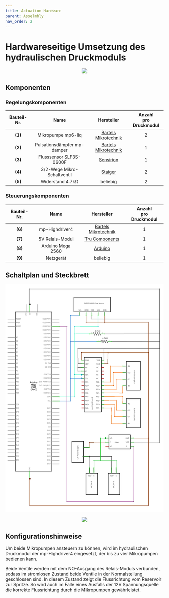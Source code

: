 ```yaml
---
title: Actuation Hardware
parent: Asselmbly
nav_order: 2
---
```


# Hardwareseitige Umsetzung des hydraulischen Druckmoduls

<p align="center">
  <img src="../Abbildungen/Control.svg" width=600>
</p>

## Komponenten

### Regelungskomponenten

| Bauteil-Nr. | Name | Hersteller | Anzahl <br> pro Druckmodul |
| :----: | :----: | :----: | :----: |
| **(1)** | Mikropumpe mp6-liq | [Bartels Mikrotechnik](https://bartels-mikrotechnik.de/de/mikropumpen/) | 2 |
| **(2)** | Pulsationsdämpfer mp-damper | [Bartels Mikrotechnik](https://bartels-mikrotechnik.de/product/mp-damper-pulsation-damper/) | 1 |
| **(3)** | Flusssensor SLF3S-0600F | [Sensirion](https://sensirion.com/de/produkte/katalog/SLF3S-0600F) | 1 |
| **(4)** | 3/2-Wege Mikro-Schaltventil | [Staiger](https://www.staiger.de/ventil-online-shop/start/mikroventile/va-304-913-v-08-sap-12-1-detail) | 2 |
| **(5)** | Widerstand 4.7kΩ | beliebig| 2 |

### Steuerungskomponenten

| Bauteil-Nr. | Name | Hersteller | Anzahl <br> pro Druckmodul |
| :----: | :----: | :----: | :----: |
| **(6)** | mp-Highdriver4 | [Bartels Mikrotechnik](https://bartels-mikrotechnik.de/product/pump-driver/) | 1 |
| **(7)** | 5V Relais-Modul | [Tru Components](https://www.conrad.de/de/p/tru-components-tc-9927156-relais-modul-1-st-passend-fuer-entwicklungskits-arduino-2481789.html?hk=SEM&WT.mc_id=google_pla&gad_source=1&gclid=CjwKCAjwnK60BhA9EiwAmpHZw33gOABH-W5sgy4y142vKv9I7WKVQ1G17AHRNnxb6aWDHuf778MKgBoC0Q4QAvD_BwE&refresh=true) | 1 |
| **(8)** | Arduino Mega 2560 | [Arduino](https://store.arduino.cc/products/arduino-mega-2560-rev3) | 1 |
| **(9)** | Netzgerät | beliebig | 1 |

## Schaltplan und Steckbrett

<p align="center">
  <img src="../Abbildungen/Circuit_diagram.svg" width=600>
</p>

<p align="center">
  <img src="../Abbildungen/Breadboard.svg" width=900>
</p>

## Konfigurationshinweise

Um beide Mikropumpen ansteuern zu können, wird im hydraulischen Druckmodul der mp-Highdriver4 eingesetzt, der bis zu vier Mikropumpen bedienen kann.

Beide Ventile werden mit dem NO-Ausgang des Relais-Moduls verbunden, sodass im stromlosen Zustand beide Ventile in der Normalstellung geschlossen sind. In diesem Zustand zeigt die Flussrichtung vom Reservoir zur Spritze. So wird auch im Falle eines Ausfalls der 12V Spannungsquelle die korrekte Flussrichtung durch die Mikropumpen gewährleistet.

